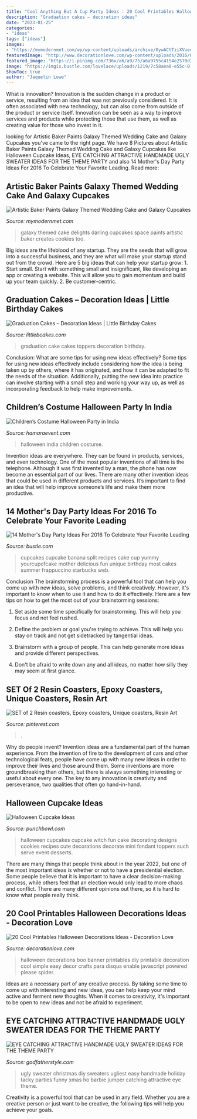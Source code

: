 ```yaml
---
title: "Cool Anything But A Cup Party Ideas : 20 Cool Printables Halloween Decorations Ideas"
description: "Graduation cakes – decoration ideas"
date: "2023-01-25"
categories:
- "ideas"
tags: ["ideas"]
images:
- "https://mymodernmet.com/wp/wp-content/uploads/archive/OywACtTziXVuedj-6t7K_galaxycake2.jpg"
featuredImage: "http://www.decorationlove.com/wp-content/uploads/2016/05/Free-Printable-Halloween-Decorations.jpg"
featured_image: "https://i.pinimg.com/736x/a6/a9/75/a6a9755c4154e2570d2d47a369d41a2e.jpg"
image: "https://imgix.bustle.com/lovelace/uploads/1219/7c58aea0-e55c-0133-afe1-0e05be20883d.jpg?w=646&amp;fit=max&amp;auto=format&amp;q=70"
ShowToc: true
author: "Jaquelin Lowe"
---
```



What is innovation?
Innovation is the sudden change in a product or service, resulting from an idea that was not previously considered. It is often associated with new technology, but can also come from outside of the product or service itself. Innovation can be seen as a way to improve services and products while protecting those that use them, as well as creating value for those who invest in it.

	

		
looking for Artistic Baker Paints Galaxy Themed Wedding Cake and Galaxy Cupcakes you've came to the right page. We have 8 Pictures about Artistic Baker Paints Galaxy Themed Wedding Cake and Galaxy Cupcakes like Halloween Cupcake Ideas, EYE CATCHING ATTRACTIVE HANDMADE UGLY SWEATER IDEAS FOR THE THEME PARTY and also 14 Mother&#039;s Day Party Ideas For 2016 To Celebrate Your Favorite Leading. Read more:
		
    
## Artistic Baker Paints Galaxy Themed Wedding Cake And Galaxy Cupcakes

<img loading=lazy src="https://mymodernmet.com/wp/wp-content/uploads/archive/OywACtTziXVuedj-6t7K_galaxycake2.jpg" onerror="this.onerror=null;this.src='https://tse2.mm.bing.net/th?id=OIP.ENnw2cG3qUNhskYaQ4DNJQHaLL&amp;pid=15.1';" alt="Artistic Baker Paints Galaxy Themed Wedding Cake and Galaxy Cupcakes">

_Source: mymodernmet.com_

>galaxy themed cake delights darling cupcakes space paints artistic baker creates cookies too. 

	

Big ideas are the lifeblood of any startup. They are the seeds that will grow into a successful business, and they are what will make your startup stand out from the crowd. Here are 5 big ideas that can help your startup grow: 1. Start small. Start with something small and insignificant, like developing an app or creating a website. This will allow you to gain momentum and build up your team quickly. 2. Be customer-centric.

    
## Graduation Cakes – Decoration Ideas | Little Birthday Cakes

<img loading=lazy src="http://www.littlebcakes.com/wp-content/uploads/2013/08/Graduation-Cake-Toppers.jpg" onerror="this.onerror=null;this.src='https://tse4.mm.bing.net/th?id=OIP.GEvL3MfpjukUEMgKXFfw4gHaJ4&amp;pid=15.1';" alt="Graduation Cakes – Decoration Ideas | Little Birthday Cakes">

_Source: littlebcakes.com_

>graduation cake cakes toppers decoration birthday. 

	

Conclusion: What are some tips for using new ideas effectively?
Some tips for using new ideas effectively include considering how the idea is being taken up by others, where it has originated, and how it can be adapted to fit the needs of the situation. Additionally, putting the new idea into practice can involve starting with a small step and working your way up, as well as incorporating feedback to help make improvements.

    
## Children’s Costume Halloween Party In India

<img loading=lazy src="https://www.hamaraevent.com/lib/js/kcfinder/upload/images/image19(9).jpeg" onerror="this.onerror=null;this.src='https://tse1.mm.bing.net/th?id=OIP.Wj373TZab5u49Rk6YXNt5wHaE8&amp;pid=15.1';" alt="Children’s Costume Halloween Party in India">

_Source: hamaraevent.com_

>halloween india children costume. 

	

Invention ideas are everywhere. They can be found in products, services, and even technology. One of the most popular inventions of all time is the telephone. Although it was first invented by a man, the phone has now become an essential part of our lives. There are many other invention ideas that could be used in different products and services. It’s important to find an idea that will help improve someone’s life and make them more productive.

    
## 14 Mother&#039;s Day Party Ideas For 2016 To Celebrate Your Favorite Leading

<img loading=lazy src="https://imgix.bustle.com/lovelace/uploads/1219/7c58aea0-e55c-0133-afe1-0e05be20883d.jpg?w=646&amp;fit=max&amp;auto=format&amp;q=70" onerror="this.onerror=null;this.src='https://tse4.mm.bing.net/th?id=OIP.pebos7wO_aXbMjD8ls0zZgHaNB&amp;pid=15.1';" alt="14 Mother&#039;s Day Party Ideas For 2016 To Celebrate Your Favorite Leading">

_Source: bustle.com_

>cupcakes cupcake banana split recipes cake cup yummy yourcupofcake mother delicious fun unique birthday most cakes summer frappuccino starbucks web. 

	

Conclusion
The brainstorming process is a powerful tool that can help you come up with new ideas, solve problems, and think creatively. However, it's important to know when to use it and how to do it effectively. Here are a few tips on how to get the most out of your brainstorming sessions:
1. Set aside some time specifically for brainstorming. This will help you focus and not feel rushed.

2. Define the problem or goal you're trying to achieve. This will help you stay on track and not get sidetracked by tangential ideas.

3. Brainstorm with a group of people. This can help generate more ideas and provide different perspectives.

4. Don't be afraid to write down any and all ideas, no matter how silly they may seem at first glance.

    
## SET Of 2 Resin Coasters, Epoxy Coasters, Unique Coasters, Resin Art

<img loading=lazy src="https://i.pinimg.com/736x/a6/a9/75/a6a9755c4154e2570d2d47a369d41a2e.jpg" onerror="this.onerror=null;this.src='https://tse1.mm.bing.net/th?id=OIP.xQvACUSfwvxbMjC_SWl1kQHaJ3&amp;pid=15.1';" alt="SET of 2 Resin coasters, Epoxy coasters, Unique coasters, Resin Art">

_Source: pinterest.com_

>. 

	

Why do people invent?
Invention ideas are a fundamental part of the human experience. From the invention of fire to the development of cars and other technological feats, people have come up with many new ideas in order to improve their lives and those around them. Some inventions are more groundbreaking than others, but there is always something interesting or useful about every one. The key to any innovation is creativity and perseverance, two qualities that often go hand-in-hand.

    
## Halloween Cupcake Ideas

<img loading=lazy src="https://www.punchbowl.com/gridfs/fs/5046052f1a349e12dc0010e8-1346766127" onerror="this.onerror=null;this.src='https://tse2.mm.bing.net/th?id=OIP.1rlTZ9dH4Cu4Gz2rk8FgfQHaLH&amp;pid=15.1';" alt="Halloween Cupcake Ideas">

_Source: punchbowl.com_

>halloween cupcakes cupcake witch fun cake decorating designs cookies recipes cute decorations decorate mini fondant toppers such serve event desserts. 

	

There are many things that people think about in the year 2022, but one of the most important ideas is whether or not to have a presidential election. Some people believe that it is important to have a clear decision-making process, while others feel that an election would only lead to more chaos and conflict. There are many different opinions out there, so it is hard to know what people really think.

    
## 20 Cool Printables Halloween Decorations Ideas - Decoration Love

<img loading=lazy src="http://www.decorationlove.com/wp-content/uploads/2016/05/Free-Printable-Halloween-Decorations.jpg" onerror="this.onerror=null;this.src='https://tse2.mm.bing.net/th?id=OIP.joXcJVCiBrwxFIGnub4oKQHaLC&amp;pid=15.1';" alt="20 Cool Printables Halloween Decorations Ideas - Decoration Love">

_Source: decorationlove.com_

>halloween decorations boo banner printables diy printable decoration cool simple easy decor crafts para disqus enable javascript powered please spider. 

	

Ideas are a necessary part of any creative process. By taking some time to come up with interesting and new ideas, you can help keep your mind active and ferment new thoughts. When it comes to creativity, it's important to be open to new ideas and not be afraid to experiment.

    
## EYE CATCHING ATTRACTIVE HANDMADE UGLY SWEATER IDEAS FOR THE THEME PARTY

<img loading=lazy src="http://godfatherstyle.com/wp-content/uploads/2015/11/diy-ugly-Christmas-sweater-ideas-20.jpg" onerror="this.onerror=null;this.src='https://tse2.mm.bing.net/th?id=OIP.U60OgFEJpRq6KoKM0gSQIwHaJ3&amp;pid=15.1';" alt="EYE CATCHING ATTRACTIVE HANDMADE UGLY SWEATER IDEAS FOR THE THEME PARTY">

_Source: godfatherstyle.com_

>ugly sweater christmas diy sweaters ugliest easy handmade holiday tacky parties funny xmas ho barbie jumper catching attractive eye theme. 

	

Creativity is a powerful tool that can be used in any field. Whether you are a creative person or just want to be creative, the following tips will help you achieve your goals.

